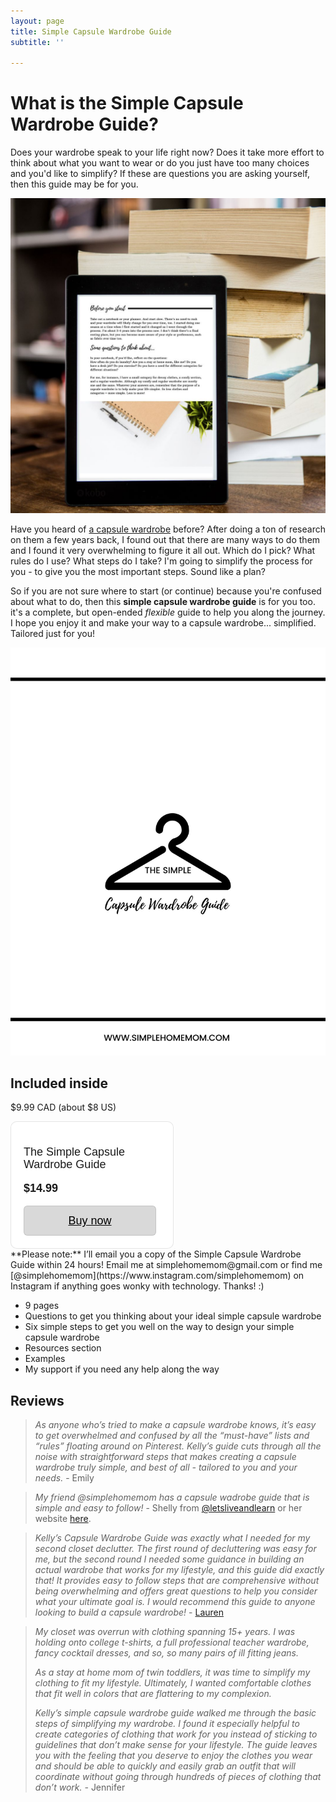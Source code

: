 ```yaml
---
layout: page
title: Simple Capsule Wardrobe Guide
subtitle: ''

---
```

# What is the Simple Capsule Wardrobe Guide?

Does your wardrobe speak to your life right now? Does it take more effort to think about what you want to wear or do you just have too many choices and you'd like to simplify? If these are questions you are asking yourself, then this guide may be for you.

![A picture of my ebook on a tablet. ](/uploads/0001-14050326233_20201205_222458_0000_compress99.jpg "SHM")

Have you heard of [a capsule wardrobe](https://en.wikipedia.org/wiki/Capsule_wardrobe) before? After doing a ton of research on them a few years back, I found out that there are many ways to do them and I found it very overwhelming to figure it all out. Which do I pick? What rules do I use? What steps do I take? I'm going to simplify the process for you - to give you the most important steps. Sound like a plan?

So if you are not sure where to start (or continue) because you're confused about what to do, then this **simple capsule wardrobe guide** is for you too. it's a complete, but open-ended _flexible_ guide to help you along the journey. I hope you enjoy it and make your way to a capsule wardrobe... simplified. Tailored just for you!

![An image of the title page of the ebook.](/uploads/simple-capsule-wardrobe-guide.jpg "simplecapsulewardrobeguide")

## Included inside

$9.99 CAD (about $8 US) 
<div style="
  overflow: auto;
  display: flex;
  flex-direction: column;
  justify-content: flex-end;
  align-items: center;
  width: 258.96px;
  background: #FFFFFF;
  border: 1px solid rgba(0, 0, 0, 0.1);
  box-shadow: -2px 10px 5px rgba(0, 0, 0, 0);
  border-radius: 10px;
  font-family: SQ Market, SQ Market, Helvetica, Arial, sans-serif;
  ">
  <div style="padding: 20px;">
  <p style="
    font-size: 18px;
    line-height: 20px;
  ">The Simple Capsule Wardrobe Guide</p>
  <p style="
    font-size: 18px;
    line-height: 20px;
    font-weight: 600;
  ">$14.99</p>
  <a target="_blank" href="https://checkout.square.site/merchant/MLPD1STHM0KXZ/checkout/KW7QQHILUFI7QDD45VQ74UN7?src=embed" style="
    display: inline-block;
    font-size: 18px;
    line-height: 48px;
    height: 48px;
    color: #000000;
    min-width: 212px;
    background-color: #d9d9d9;
    text-align: center;
    box-shadow: 0 0 0 1px rgba(0,0,0,.1) inset;
    border-radius: 6px;
  ">Buy now</a>
  </div>
</div>
**Please note:** I’ll email you a copy of the Simple Capsule Wardrobe Guide within 24 hours! Email me at simplehomemom@gmail.com or find me [@simplehomemom](https://www.instagram.com/simplehomemom) on Instagram if anything goes wonky with technology. Thanks! :)

* 9 pages
* Questions to get you thinking about your ideal simple capsule wardrobe
* Six simple steps to get you well on the way to design your simple capsule wardrobe
* Resources section
* Examples
* My support if you need any help along the way

## Reviews

> _As anyone who’s tried to make a capsule wardrobe knows, it’s easy to get overwhelmed and confused by all the “must-have” lists and “rules” floating around on Pinterest. Kelly’s guide cuts through all the noise with straightforward steps that makes creating a capsule wardrobe truly simple, and best of all - tailored to you and your needs._ - Emily

> _My friend @simplehomemom has a capsule wadrobe guide that is simple and easy to follow!_ - Shelly from [@letsliveandlearn](https://www.instagram.com/letsliveandlearn/) or her website [here](https://letsliveandlearn.com/).

> _Kelly’s Capsule Wardrobe Guide was exactly what I needed for my second closet declutter. The first round of decluttering was easy for me, but the second round I needed some guidance in building an actual wardrobe that works for my lifestyle, and this guide did exactly that! It provides easy to follow steps that are comprehensive without being overwhelming and offers great questions to help you consider what your ultimate goal is. I would recommend this guide to anyone looking to build a capsule wardrobe!_ - [Lauren](www.instagram.com/home.sweet.hopkins)

> _My closet was overrun with clothing spanning 15+ years. I was holding onto college t-shirts, a full professional teacher wardrobe, fancy cocktail dresses, and so, so many pairs of ill fitting jeans._
>
> _As a stay at home mom of twin toddlers, it was time to simplify my clothing to fit my lifestyle. Ultimately, I wanted comfortable clothes that fit well in colors that are flattering to my complexion._
>
> _Kelly’s simple capsule wardrobe guide walked me through the basic steps of simplifying my wardrobe. I found it especially helpful to create categories of clothing that work for you instead of sticking to guidelines that don’t make sense for your lifestyle. The guide leaves you with the feeling that you deserve to enjoy the clothes you wear and should be able to quickly and easily grab an outfit that will coordinate without going through hundreds of pieces of clothing that don’t work. -_ Jennifer